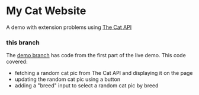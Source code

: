 # My Cat Website
A demo with extension problems using [The Cat API](https://thecatapi.com/)

### this branch
The [demo branch](https://github.com/enitchals/my-cat-website/tree/demo) has code from the first part of the live demo. This code covered:
- fetching a random cat pic from The Cat API and displaying it on the page
- updating the random cat pic using a button
- adding a "breed" input to select a random cat pic by breed
